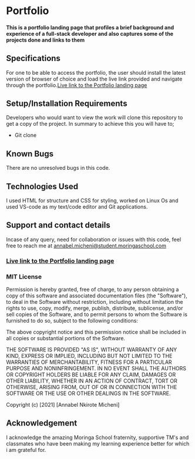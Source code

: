 # Portfolio
#### This is a portfolio landing page that profiles a brief background and experience of a full-stack developer and also captures some of the projects done and links to them

## Specifications
For one to be able to access the portfolio, the user should install the latest version of browser of choice and load the live link provided and navigate through the portfolio.<a href="https://annabelnkir.github.io/Portfolio-landing-page">Live link to the Portfolio landing page</a>

## Setup/Installation Requirements

Developers who would want to view the work will clone this repository to get a copy of the project. In summary to achieve this you will have to;

* Git clone


## Known Bugs
There are no unresolved bugs in this code.
## Technologies Used
I used HTML for structure and CSS for styling, worked on Linux Os and used VS-code as my text/code editor and Git applications.
## Support and contact details
Incase of any query, need for collaboration or issues with this code, feel free to reach me at annabel.micheni@student.moringaschool.com

### <a href="https://annabelnkir.github.io/Portfolio-landing-page">Live link to the Portfolio landing page</a>

### MIT License

Permission is hereby granted, free of charge, to any person obtaining a copy
of this software and associated documentation files (the "Software"), to deal
in the Software without restriction, including without limitation the rights
to use, copy, modify, merge, publish, distribute, sublicense, and/or sell
copies of the Software, and to permit persons to whom the Software is
furnished to do so, subject to the following conditions:

The above copyright notice and this permission notice shall be included in all
copies or substantial portions of the Software.

THE SOFTWARE IS PROVIDED "AS IS", WITHOUT WARRANTY OF ANY KIND, EXPRESS OR
IMPLIED, INCLUDING BUT NOT LIMITED TO THE WARRANTIES OF MERCHANTABILITY,
FITNESS FOR A PARTICULAR PURPOSE AND NONINFRINGEMENT. IN NO EVENT SHALL THE
AUTHORS OR COPYRIGHT HOLDERS BE LIABLE FOR ANY CLAIM, DAMAGES OR OTHER
LIABILITY, WHETHER IN AN ACTION OF CONTRACT, TORT OR OTHERWISE, ARISING FROM,
OUT OF OR IN CONNECTION WITH THE SOFTWARE OR THE USE OR OTHER DEALINGS IN THE
SOFTWARE.

Copyright (c) [2021] [Annabel Nkirote Micheni]
## Acknowledgement
I acknowledge the amazing Moringa School fraternity, supportive TM's and classmates who have been making my learning experience better for which i am grateful for.
